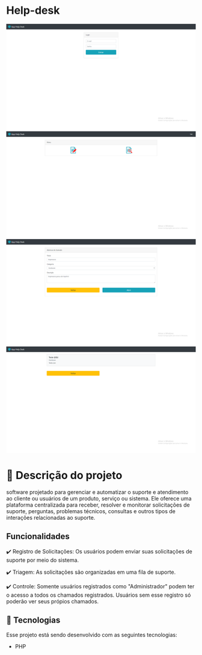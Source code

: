 # Help-desk

<img src="imagens/telaLogin.png">

<img src="imagens/menu.png">

<img src="imagens/abrirChamado.png">

<img src="imagens/consulta.png">

 <h1> 📝 Descrição do projeto </h1>
 
  <p>  software projetado para gerenciar e automatizar o suporte e atendimento ao cliente ou usuários de um produto, serviço ou sistema. Ele oferece uma plataforma centralizada para receber, resolver e monitorar solicitações de suporte, perguntas, problemas técnicos, consultas e outros tipos de interações relacionadas ao suporte.
       </p>

 ## Funcionalidades

:heavy_check_mark: Registro de Solicitações: Os usuários podem enviar suas solicitações de suporte por meio do sistema.

:heavy_check_mark: Triagem: As solicitações são organizadas em uma fila de suporte.

:heavy_check_mark: Controle: Somente usuários registrados como "Administrador" podem ter o acesso a todos os chamados registrados. Usuários sem esse registro só poderão ver seus própios chamados.

## 🚀 Tecnologias

Esse projeto está sendo desenvolvido com as seguintes tecnologias:

- PHP


  

